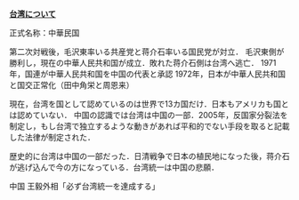 <u>**台湾について**</u>

正式名称：中華民国

第二次対戦後，毛沢東率いる共産党と蒋介石率いる国民党が対立．
毛沢東側が勝利し，現在の中華人民共和国が成立．敗れた蒋介石側は台湾へ逃亡．
1971年，国連が中華人民共和国を中国の代表と承認
1972年，日本が中華人民共和国と国交正常化（田中角栄と周恩来）

現在，台湾を国として認めているのは世界で13カ国だけ．日本もアメリカも国とは認めていない．
中国の認識では台湾は中国の一部．2005年，反国家分裂法を制定し，もし台湾で独立するような動きがあれば平和的でない手段を取ると記載した法律が制定された．

歴史的に台湾は中国の一部だった．日清戦争で日本の植民地になった後，蒋介石が逃げ込んで今の方になっている．台湾統一は中国の悲願．

中国 王毅外相「必ず台湾統一を達成する」





